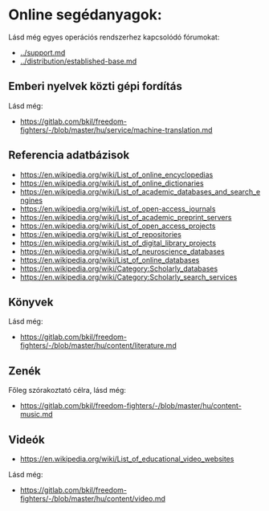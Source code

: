 # Online segédanyagok:

Lásd még egyes operációs rendszerhez kapcsolódó fórumokat:

* [../support.md](../support.md)
* [../distribution/established-base.md](../distribution/established-base.md)

## Emberi nyelvek közti gépi fordítás

Lásd még:

* https://gitlab.com/bkil/freedom-fighters/-/blob/master/hu/service/machine-translation.md

## Referencia adatbázisok

* https://en.wikipedia.org/wiki/List_of_online_encyclopedias
* https://en.wikipedia.org/wiki/List_of_online_dictionaries
* https://en.wikipedia.org/wiki/List_of_academic_databases_and_search_engines
* https://en.wikipedia.org/wiki/List_of_open-access_journals
* https://en.wikipedia.org/wiki/List_of_academic_preprint_servers
* https://en.wikipedia.org/wiki/List_of_open_access_projects
* https://en.wikipedia.org/wiki/List_of_repositories
* https://en.wikipedia.org/wiki/List_of_digital_library_projects
* https://en.wikipedia.org/wiki/List_of_neuroscience_databases
* https://en.wikipedia.org/wiki/List_of_online_databases
* https://en.wikipedia.org/wiki/Category:Scholarly_databases
* https://en.wikipedia.org/wiki/Category:Scholarly_search_services

## Könyvek

Lásd még:

* https://gitlab.com/bkil/freedom-fighters/-/blob/master/hu/content/literature.md

## Zenék

Főleg szórakoztató célra, lásd még:

* https://gitlab.com/bkil/freedom-fighters/-/blob/master/hu/content-music.md

## Videók

* https://en.wikipedia.org/wiki/List_of_educational_video_websites

Lásd még:

* https://gitlab.com/bkil/freedom-fighters/-/blob/master/hu/content/video.md
